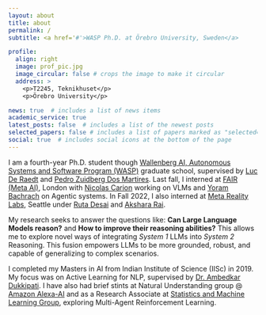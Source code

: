 ```yaml
---
layout: about
title: about
permalink: /
subtitle: <a href='#'>WASP Ph.D. at Örebro University, Sweden</a>

profile:
  align: right
  image: prof_pic.jpg
  image_circular: false # crops the image to make it circular
  address: >
    <p>T2245, Teknikhuset</p>
    <p>Örebro University</p>

news: true  # includes a list of news items
academic_service: true
latest_posts: false  # includes a list of the newest posts
selected_papers: false # includes a list of papers marked as "selected={true}"
social: true  # includes social icons at the bottom of the page
---
```


I am a fourth-year Ph.D. student though [Wallenberg AI, Autonomous Systems and Software Program (WASP)](https://wasp-sweden.org/) graduate school, supervised by [Luc De Raedt](https://wms.cs.kuleuven.be/people/lucderaedt) and [Pedro Zuidberg Dos Martires](https://pedrozudo.github.io/).
Last fall, I interned at [FAIR (Meta AI)](https://ai.meta.com/research/), London with [Nicolas Carion](https://www.nicolascarion.com/) working on VLMs and [Yoram Bachrach](https://sites.google.com/view/yoram-bachrach) on Agentic systems. In Fall 2022, I also interned at [Meta Reality Labs](https://about.meta.com/realitylabs/), Seattle under [Ruta Desai](https://rutadesai.github.io/) and [Akshara Rai](https://ai.meta.com/people/423502423531745/akshara-rai/).

My research seeks to answer the questions like: **Can Large Language Models reason?** and **How to improve their reasoning abilities?** This allows me to explore novel ways of integrating *System 1* LLMs into *System 2* Reasoning. This fusion empowers LLMs to be more grounded, robust, and capable of generalizing to complex scenarios.

I completed my Masters in AI from Indian Institute of Science (IISc) in 2019. My focus was on Active Learning for NLP, supervised by [Dr. Ambedkar Dukkipati](https://www.csa.iisc.ac.in/~ambedkar/). I have also had brief stints at Natural Understanding group @ [Amazon Alexa-AI](https://developer.amazon.com/en-US/alexa) and as a Research Associate at [Statistics and Machine Learning Group](https://sml.csa.iisc.ac.in/), exploring Multi-Agent Reinforcement Learning.